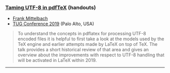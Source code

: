 

### <a href="{{site.baseurl}}/publications/2019-08-FMi-TUG-Taming-utf8.pdf" target="_blank" onclick="vgwPixelCall('72c969abd8024d83a06851a5d838f346');">Taming UTF-8 in pdfTeX</a> (handouts)

+ [Frank Mittelbach]({{site.baseurl}}/about/team/#frank-mittelbach)
+ [TUG Conference 2019](http://tug.org/tug2019/) (Palo Alto, USA)

> To understand the concepts in pdflatex for processing UTF-8 encoded
> files it is helpful to first take a look at the models used by the
> TeX engine and earlier attempts made by LaTeX on top of TeX. The
> talk provides a short historical review of that area and gives an
> overview about the improvements with respect to UTF-8 handling that
> will be activated in LaTeX within 2019.

***

